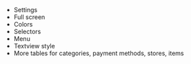 - Settings
- Full screen
- Colors
- Selectors
- Menu
- Textview style
- More tables for categories, payment methods, stores, items
